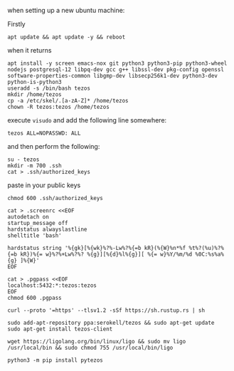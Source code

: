 when setting up a new ubuntu machine:

Firstly

`apt update && apt update -y && reboot`

when it returns

```
apt install -y screen emacs-nox git python3 python3-pip python3-wheel nodejs postgresql-12 libpq-dev gcc g++ libssl-dev pkg-config openssl software-properties-common libgmp-dev libsecp256k1-dev python3-dev python-is-python3
useradd -s /bin/bash tezos
mkdir /home/tezos
cp -a /etc/skel/.[a-zA-Z]* /home/tezos
chown -R tezos:tezos /home/tezos
```
execute `visudo` and add the following line somewhere:
```
tezos ALL=NOPASSWD: ALL
```
and then perform the following:
```
su - tezos
mkdir -m 700 .ssh
cat > .ssh/authorized_keys
```
paste in your public keys
```
chmod 600 .ssh/authorized_keys

cat > .screenrc <<EOF
autodetach on 
startup_message off 
hardstatus alwayslastline 
shelltitle 'bash'

hardstatus string '%{gk}[%{wk}%?%-Lw%?%{=b kR}(%{W}%n*%f %t%?(%u)%?%{=b kR})%{= w}%?%+Lw%?%? %{g}][%{d}%l%{g}][ %{= w}%Y/%m/%d %0C:%s%a%{g} ]%{W}'
EOF

cat > .pgpass <<EOF
localhost:5432:*:tezos:tezos
EOF
chmod 600 .pgpass

curl --proto '=https' --tlsv1.2 -sSf https://sh.rustup.rs | sh

sudo add-apt-repository ppa:serokell/tezos && sudo apt-get update
sudo apt-get install tezos-client

wget https://ligolang.org/bin/linux/ligo && sudo mv ligo /usr/local/bin && sudo chmod 755 /usr/local/bin/ligo

python3 -m pip install pytezos


```
